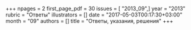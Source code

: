 +++
npages = 2
first_page_pdf = 30
issues = [ "2013_09",]
year = "2013"
rubric = "Ответы"
illustrators = []
date = "2017-05-03T00:17:30+03:00"
month = "09"
authors = []
title = "Ответы, указания, решения"
+++
